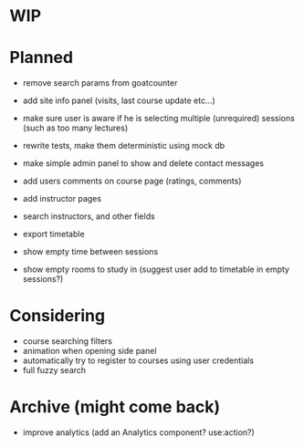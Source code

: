 # WIP

# Planned

- remove search params from goatcounter
- add site info panel (visits, last course update etc...)

- make sure user is aware if he is selecting multiple (unrequired) sessions (such as too many lectures)

- rewrite tests, make them deterministic using mock db
- make simple admin panel to show and delete contact messages

- add users comments on course page (ratings, comments)
- add instructor pages

- search instructors, and other fields
- export timetable

- show empty time between sessions

- show empty rooms to study in (suggest user add to timetable in empty sessions?)

# Considering

- course searching filters
- animation when opening side panel
- automatically try to register to courses using user credentials
- full fuzzy search

# Archive (might come back)

- improve analytics (add an Analytics component? use:action?)
